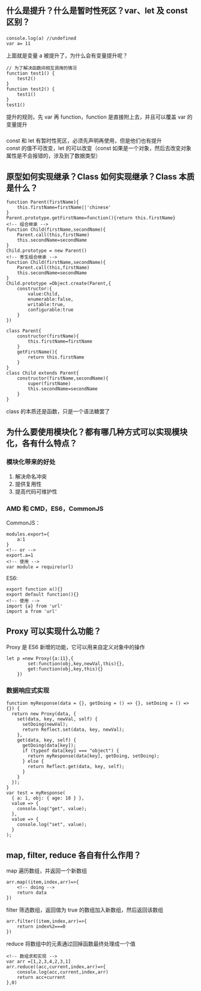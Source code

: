 ## 什么是提升？什么是暂时性死区？var、let 及 const 区别？

###

```
console.log(a) //undefined
var a= 11
```

上面就是变量 a 被提升了，为什么会有变量提升呢？

```
// 为了解决函数间相互调用的情况
function test1() {
    test2()
}
function test2() {
    test1()
}
test1()
```

提升的规则，先 var 再 function，function 是直接附上去，并且可以覆盖 var 的变量提升

###

const 和 let 有暂时性死区，必须先声明再使用，但是他们也有提升  
const 的值不可改变，let 的可以改变（const 如果是一个对象，然后去改变对象属性是不会报错的，涉及到了数据类型）

## 原型如何实现继承？Class 如何实现继承？Class 本质是什么？

```
function Parent(firstName){
    this.firstName=firstName||'chinese'
}
Parent.prototype.getFirstName=function(){return this.firstName}
<!-- 组合继承 -->
function Child(firstName,secondName){
    Parent.call(this,firstName)
    this.secondName=secondName
}
Child.prototype = new Parent()
<!-- 寄生组合继承 -->
function Child(firstName,secondName){
    Parent.call(this,firstName)
    this.secondName=secondName
}
Child.prototype =Object.create(Parent,{
    constructor:{
        value:Child,
        enumerable:false,
        writable:true,
        configurable:true
    }
})
```

```
class Parent{
    constructor(firstName){
        this.firstName=firstName
    }
    getFirstName(){
        return this.firstName
    }
}
class Child extends Parent{
    constructor(firstName,secondName){
        super(firstName)
        this.secondName=secondName
    }
}
```

class 的本质还是函数，只是一个语法糖罢了

## 为什么要使用模块化？都有哪几种方式可以实现模块化，各有什么特点？

### 模块化带来的好处

1. 解决命名冲突
2. 提供复用性
3. 提高代码可维护性

### AMD 和 CMD，ES6，CommonJS

CommonJS：

```
modules.export={
    a:1
}
<!-- or -->
export.a=1
<!-- 使用 -->
var module = require(url)
```

ES6:

```
export function a(){}
export default function(){}
<!-- 使用 -->
import {a} from 'url'
import a from 'url'
```

## Proxy 可以实现什么功能？

Proxy 是 ES6 新增的功能，它可以用来自定义对象中的操作

```
let p =new Proxy({a:11},{
        set:function(obj,key,newVal,this){},
        get:function(obj,key,this){}
    })
```

### 数据响应式实现

```
function myResponse(data = {}, getDoing = () => {}, setDoing = () => {}) {
  return new Proxy(data, {
    set(data, key, newVal, self) {
      setDoing(newVal);
      return Reflect.set(data, key, newVal);
    },
    get(data, key, self) {
      getDoing(data[key]);
      if (typeof data[key] === "object") {
        return myResponse(data[key], getDoing, setDoing);
      } else {
        return Reflect.get(data, key, self);
      }
    }
  });
}
var test = myResponse(
  { a: 1, obj: { age: 18 } },
  value => {
    console.log("get", value);
  },
  value => {
    console.log("set", value);
  }
);

```

## map, filter, reduce 各自有什么作用？

map 遍历数组，并返回一个新数组

```
arr.map((item,index,arr)=>{
    <!-- doing -->
    return data
})
```

filter 筛选数组，返回值为 true 的数组加入新数组，然后返回该数组

```
arr.filter((item,index,arr)=>{
    return index%2===0
})
```

reduce 将数组中的元素通过回掉函数最终处理成一个值

```
<!-- 数组求和实现 -->
var arr =[1,2,3,4,2,3,1]
arr.reduce((acc,current,index,arr)=>{
    console.log(acc,current,index,arr)
    return acc+current
},0)
```
